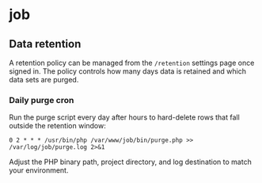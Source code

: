 # job

## Data retention

A retention policy can be managed from the `/retention` settings page once signed in. The policy controls how many days data is retained and which data sets are purged.

### Daily purge cron

Run the purge script every day after hours to hard-delete rows that fall outside the retention window:

```
0 2 * * * /usr/bin/php /var/www/job/bin/purge.php >> /var/log/job/purge.log 2>&1
```

Adjust the PHP binary path, project directory, and log destination to match your environment.
